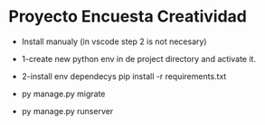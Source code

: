 # Proyecto Encuesta Creatividad
- Install manualy (in vscode step 2 is not necesary)
- 1-create new python env in de project directory and activate it.
- 2-install env dependecys pip install -r requirements.txt

- py manage.py migrate 
- py manage.py runserver
